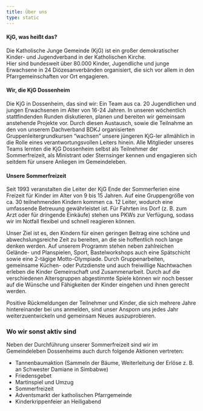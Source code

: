 ```yaml
---
title: Über uns
type: static
---
```

#### KjG, was heißt das?
Die Katholische Junge Gemeinde (KjG) ist ein großer demokratischer Kinder- und Jugendverband in der Katholischen Kirche.  
Hier sind bundesweit über 80.000 Kinder, Jugendliche und junge Erwachsene in 24 Diözesanverbänden organisiert, die sich vor allem in den Pfarrgemeinschaften vor Ort engagieren.

#### Wir, die KjG Dossenheim
Die KjG in Dossenheim, das sind wir: Ein Team aus ca. 20 Jugendlichen und jungen Erwachsenen im Alter von 16-24 Jahren. In unseren wöchentlich stattfindenden Runden diskutieren, planen und bereiten wir gemeinsam anstehende Projekte vor. Durch diesen Austausch, sowie die Teilnahme an den von unserem Dachverband BDKJ organisierten Gruppenleitergrundkursen “wachsen” unsere jüngeren KjG-ler allmählich in die Rolle eines verantwortungsvollen Leiters hinein. Alle Mitglieder unseres Teams lernten die KjG Dossenheim selbst als Teilnehmer der Sommerfreizeit, als Ministrant oder Sternsinger kennen und engagieren sich seitdem für unsere Anliegen im Gemeindeleben.

#### Unsere Sommerfreizeit
Seit 1993 veranstalten die Leiter der KjG Ende der Sommerferien eine Freizeit für Kinder im Alter von 9 bis 15 Jahren. Auf eine Gruppengröße von ca. 30 teilnehmenden Kindern kommen ca. 12 Leiter, wodurch eine umfassende Betreuung gewährleistet ist. Für Fahrten ins Dorf (z. B. zum Arzt oder für dringende Einkäufe) stehen uns PKWs zur Verfügung, sodass wir im Notfall flexibel und schnell reagieren können.
  
Unser Ziel ist es, den Kindern für einen geringen Beitrag eine schöne und abwechslungsreiche Zeit zu bereiten, an die sie hoffentlich noch lange denken werden. Auf unserem Programm stehen neben zahlreichen Gelände- und Planspielen, Sport, Bastelworkshops auch eine Spätschicht sowie eine 2-tägige Motto-Olympiade. Durch Gruppenarbeiten, gemeinsame Küchen- oder Putzdienste und auch freiwillige Nachtwachen erleben die Kinder Gemeinschaft und Zusammenarbeit. Durch auf die verschiedenen Altersgruppen abgestimmte Spiele können wir noch besser auf die Wünsche und Fähigkeiten der Kinder eingehen und ihnen gerecht werden. 
  
Positive Rückmeldungen der Teilnehmer und Kinder, die sich mehrere Jahre hintereinander bei uns anmelden, sind unser Ansporn uns jedes Jahr weiterzuentwickeln und gemeinsam Neues auszuprobieren.

### Wo wir sonst aktiv sind
Neben der Durchführung unserer Sommerfreizeit sind wir im Gemeindeleben Dossenheims auch durch folgende Aktionen vertreten:

* Tannenbaumaktion (Sammeln der Bäume, Weiterleitung der Erlöse z. B. an Schwester Damiane in Simbabwe)
* Friedensgebet 
* Martinspiel und Umzug
* Sommerfreizeit
* Adventsmarkt der katholischen Pfarrgemeinde
* Kinderkrippenfeier an Heiligabend